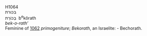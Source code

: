 <body>
  <p>H1064<br>  בּכורת  <br> בְּכוֹרַת  ‎  b<sup>e</sup>kôrath  <br><i>bek-o-rath‘ </i><br>Feminine of <a href="h1062.htm">1062</a>  <i>primogeniture</i>; <i>Bekorath</i>, an Israelite: - Bechorath.<br></p>
 </body>